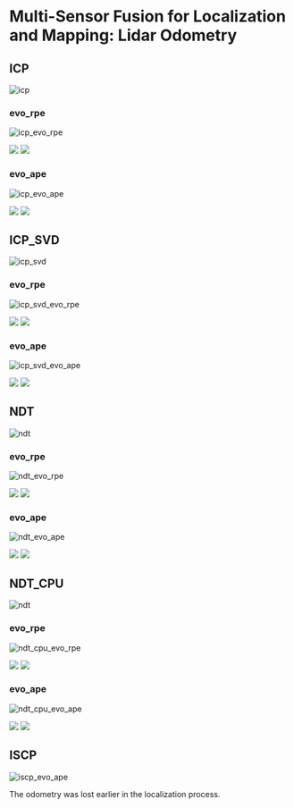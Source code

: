 # Multi-Sensor Fusion for Localization and Mapping: Lidar Odometry 

## ICP

![icp](https://github.com/kangqi-ni/sensor_fusion_for_localization_learning/blob/master/assignments/02-lidar-odometry-basic/docs/ICP.png)

### evo_rpe 

![icp_evo_rpe](https://github.com/kangqi-ni/sensor_fusion_for_localization_learning/blob/master/assignments/02-lidar-odometry-basic/docs/icp_rpe.png)

<img src="https://github.com/kangqi-ni/sensor_fusion_for_localization_learning/blob/master/assignments/02-lidar-odometry-basic/docs/icp_rpe_raw.png">

<img src="https://github.com/kangqi-ni/sensor_fusion_for_localization_learning/blob/master/assignments/02-lidar-odometry-basic/docs/icp_rpe_map.png">

### evo_ape
![icp_evo_ape](https://github.com/kangqi-ni/sensor_fusion_for_localization_learning/blob/master/assignments/02-lidar-odometry-basic/docs/icp_ape.png)

<img src="https://github.com/kangqi-ni/sensor_fusion_for_localization_learning/blob/master/assignments/02-lidar-odometry-basic/docs/icp_ape_raw.png">

<img src="https://github.com/kangqi-ni/sensor_fusion_for_localization_learning/blob/master/assignments/02-lidar-odometry-basic/docs/icp_ape_map.png">

## ICP_SVD

![icp_svd](https://github.com/kangqi-ni/sensor_fusion_for_localization_learning/blob/master/assignments/02-lidar-odometry-basic/docs/ICP_SVD.png)

### evo_rpe 

![icp_svd_evo_rpe](https://github.com/kangqi-ni/sensor_fusion_for_localization_learning/blob/master/assignments/02-lidar-odometry-basic/docs/icp_svd_rpe.png)

<img src="https://github.com/kangqi-ni/sensor_fusion_for_localization_learning/blob/master/assignments/02-lidar-odometry-basic/docs/icp_svd_rpe_raw.png">

<img src="https://github.com/kangqi-ni/sensor_fusion_for_localization_learning/blob/master/assignments/02-lidar-odometry-basic/docs/icp_svd_rpe_map.png">

### evo_ape
![icp_svd_evo_ape](https://github.com/kangqi-ni/sensor_fusion_for_localization_learning/blob/master/assignments/02-lidar-odometry-basic/docs/icp_svd_ape.png)

<img src="https://github.com/kangqi-ni/sensor_fusion_for_localization_learning/blob/master/assignments/02-lidar-odometry-basic/docs/icp_svd_ape_raw.png">

<img src="https://github.com/kangqi-ni/sensor_fusion_for_localization_learning/blob/master/assignments/02-lidar-odometry-basic/docs/icp_svd_ape_map.png">

## NDT

![ndt](https://github.com/kangqi-ni/sensor_fusion_for_localization_learning/blob/master/assignments/02-lidar-odometry-basic/docs/NDT.png)

### evo_rpe 

![ndt_evo_rpe](https://github.com/kangqi-ni/sensor_fusion_for_localization_learning/blob/master/assignments/02-lidar-odometry-basic/docs/ndt_rpe.png)

<img src="https://github.com/kangqi-ni/sensor_fusion_for_localization_learning/blob/master/assignments/02-lidar-odometry-basic/docs/ndt_rpe_raw.png">

<img src="https://github.com/kangqi-ni/sensor_fusion_for_localization_learning/blob/master/assignments/02-lidar-odometry-basic/docs/ndt_rpe_map.png">

### evo_ape

![ndt_evo_ape](https://github.com/kangqi-ni/sensor_fusion_for_localization_learning/blob/master/assignments/02-lidar-odometry-basic/docs/ndt_ape.png)

<img src="https://github.com/kangqi-ni/sensor_fusion_for_localization_learning/blob/master/assignments/02-lidar-odometry-basic/docs/ndt_ape_raw.png">

<img src="https://github.com/kangqi-ni/sensor_fusion_for_localization_learning/blob/master/assignments/02-lidar-odometry-basic/docs/ndt_ape_map.png">

## NDT_CPU

![ndt](https://github.com/kangqi-ni/sensor_fusion_for_localization_learning/blob/master/assignments/02-lidar-odometry-basic/docs/NDT_CPU.png)

### evo_rpe 

![ndt_cpu_evo_rpe](https://github.com/kangqi-ni/sensor_fusion_for_localization_learning/blob/master/assignments/02-lidar-odometry-basic/docs/ndt_cpu_rpe.png)

<img src="https://github.com/kangqi-ni/sensor_fusion_for_localization_learning/blob/master/assignments/02-lidar-odometry-basic/docs/ndt_cpu_rpe_raw.png">

<img src="https://github.com/kangqi-ni/sensor_fusion_for_localization_learning/blob/master/assignments/02-lidar-odometry-basic/docs/ndt_cpu_rpe_map.png">

### evo_ape

![ndt_cpu_evo_ape](https://github.com/kangqi-ni/sensor_fusion_for_localization_learning/blob/master/assignments/02-lidar-odometry-basic/docs/ndt_cpu_ape.png)

<img src="https://github.com/kangqi-ni/sensor_fusion_for_localization_learning/blob/master/assignments/02-lidar-odometry-basic/docs/ndt_cpu_ape_raw.png">

<img src="https://github.com/kangqi-ni/sensor_fusion_for_localization_learning/blob/master/assignments/02-lidar-odometry-basic/docs/ndt_cpu_ape_map.png">

## ISCP

![iscp_evo_ape](https://github.com/kangqi-ni/sensor_fusion_for_localization_learning/blob/master/assignments/02-lidar-odometry-basic/docs/SICP.png)

The odometry was lost earlier in the localization process.


